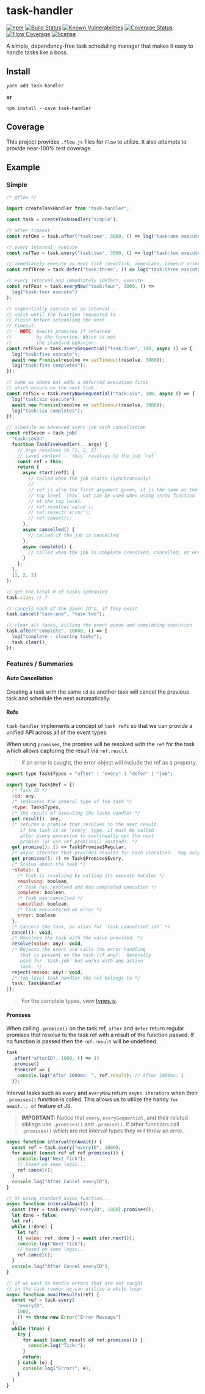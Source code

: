 # task-handler

[![npm](https://img.shields.io/npm/v/task-handler.svg)](https://github.com/odo-network/task-handler)
[![Build Status](https://travis-ci.com/odo-network/task-handler.svg?branch=master)](https://travis-ci.com/odo-network/task-handler)
[![Known Vulnerabilities](https://snyk.io/test/github/odo-network/task-handler/badge.svg?targetFile=package.json)](https://snyk.io/test/github/odo-network/task-handler?targetFile=package.json)
[![Coverage Status](https://coveralls.io/repos/github/odo-network/task-handler/badge.svg?branch=master&service=github)](https://coveralls.io/github/odo-network/task-handler?branch=master)
[![Flow Coverage](./dev/coverage/flow/flow-coverage-badge.svg)](https://odo-network.github.io/task-handler/dev/coverage/flow/index.html)
[![license](https://img.shields.io/github/license/odo-network/task-handler.svg)](https://github.com/odo-network/task-handler)

A simple, dependency-free task scheduling manager that makes it easy to handle tasks like a boss.

## Install

```
yarn add task-handler
```

**or**

```
npm install --save task-handler
```

## Coverage

This project provides `.flow.js` files for `Flow` to utilize. It also attempts to provide near-100% test coverage.

## Example

### Simple

```js
/* @flow */

import createTaskHandler from "task-handler";

const task = createTaskHandler("simple");

// after timeout
const refOne = task.after("task:one", 3000, () => log("task:one execute"));

// every interval, execute
const refTwo = task.every("task:two", 3000, () => log("task:two execute"));

// immediately execute on next tick (nextTick, immediate, timeout priority - first found)
const refThree = task.defer("task:three", () => log("task:three execute"));

// every interval and immediately (defer), execute
const refFour = task.everyNow("task:four", 3000, () =>
  log("task:four execute")
);

// sequentially execute at an interval -
// waits until the function requested to
// finish before scheduling the next
// timeout.
// - NOTE: Awaits promises if returned
//         by the function. Which is not
//         the standard behavior.
const refFive = task.everySequential("task:five", 100, async () => {
  log("task:five execute");
  await new Promise(resolve => setTimeout(resolve, 3000));
  log("task:five completes");
});

// same as above but adds a deferred execution first
// which occurs on the next tick.
const refSix = task.everyNowSequential("task:six", 100, async () => {
  log("task:six execute");
  await new Promise(resolve => setTimeout(resolve, 3000));
  log("task:six completes");
});

// schedule an advanced async job with cancellation
const refSeven = task.job(
  "task:seven",
  function TaskFiveHandler(...args) {
    // args resolves to [1, 2, 3]
    // saved context - `this` resolves to the job `ref`
    const ref = this;
    return {
      async start(ref2) {
        // called when the job starts (synchronously)
        //
        // ref is also the first argument given, it is the same as the
        // top level `this` but can be used when using arrow function
        // at the top level.
        // ref.resolve('value');
        // ref.reject('error');
        // ref.cancel();
      },
      async cancelled() {
        // called if the job is cancelled
      },
      async complete() {
        // called when the job is complete (resolved, cancelled, or errored).
      }
    };
  },
  [1, 2, 3]
);

// get the total # of tasks scheduled
task.size; // 7

// cancels each of the given ID's, if they exist
task.cancel("task:one", "task:two");

// clear all tasks, killing the event queue and completing execution
task.after("complete", 10000, () => {
  log("complete - clearing tasks");
  task.clear();
});
```

### Features / Summaries

#### Auto Cancellation

Creating a task with the same `id` as another task will cancel the previous task and schedule the next automatically.

#### Refs

`task-handler` implements a concept of `task refs` so that we can provide a unified API across all of the event types.

When using `promises`, the promise will be resolved with the `ref` for the task which allows capturing the result via `ref.result`.

> If an error is caught, the error object will include the ref as a property.

```javascript
export type Task$Types = "after" | "every" | "defer" | "job";

export type Task$Ref = {|
  /* Task ID */
  +id: any,
  /* indicates the general type of the task */
  +type: Task$Types,
  /* the result of executing the tasks handler */
  get result(): any,
  /* returns a promise that resolves to the next result.
     if the task is an 'every' type, it must be called 
     after every execution to continually get the next 
     promise (or use ref.promises() instead). */
  get promise(): () => Task$Promise$Regular,
  /* async iterator that provides results for each iteration.  May only be called on 'every' type tasks. */
  get promises(): () => Task$Promise$Every,
  /* Status about the task */
  +status: {
    /* Task is resolving by calling its execute handler */
    resolving: boolean,
    /* Task has resolved and has completed execution */
    complete: boolean,
    /* Task was cancelled */
    cancelled: boolean,
    /* Task encountered an error */
    error: boolean
  },
  /* Cancels the task, an alias for `task.cancel(ref.id)` */
  cancel(): void,
  /* Resolves the task with the value provided. */
  resolve(value: any): void,
  /* Rejects the event and calls the error handling 
     that is present on the task (if any).  Generally 
     used for `task.job` but works with any active 
     task. */
  reject(reason: any): void,
  /* top-level task handler the ref belongs to */
  task: Task$Handler
|};
```

> For the complete types, view [types.js](./src/types.js).

#### Promises

When calling `.promise()` on the task ref, `after` and `defer` return regular promises that resolve to the task ref with a result of the function passed. If no function is passed then the `ref.result` will be undefined.

```js
task
  .after("afterID", 1000, () => 1)
  .promise()
  .then(ref => {
    console.log("After 1000ms: ", ref.result); // After 1000ms: 1
  });
```

Interval tasks such as `every` and `everyNow` return `async iterators` when their `.promises()` function is called. This allows us to utilize the handy `for await... of` feature of JS.

> **IMPORTANT:** Notice that `every`, `everySequential`, and their related siblings use `.promises()` and `.promise()`. If other functions call `.promises()` which are not interval types they will throw an error.

```js
async function intervalForAwait() {
  const ref = task.every("everyID", 1000);
  for await (const ref of ref.promises()) {
    console.log("Next Tick");
    // based on some logic...
    ref.cancel();
  }
  console.log("After Cancel everyID");
}

// Or using standard async function...
async function intervalAwait() {
  const iter = task.every("everyID", 1000).promises();
  let done = false;
  let ref;
  while (!done) {
    let ref;
    ({ value: ref, done } = await iter.next());
    console.log("Next Tick");
    // based on some logic...
    ref.cancel();
  }
  console.log("After Cancel everyID");
}

// if we want to handle errors that are not caught
// in the task runner we can utilize a while loop:
async function awaitResults(ref) {
  const ref = task.every(
    "everyID",
    1000,
    () => throw new Error("Error Message")
  );
  while (true) {
    try {
      for await (const result of ref.promises()) {
        console.log("Tick!");
      }
      return;
    } catch (e) {
      console.log("Error!", e);
    }
  }
}
```
